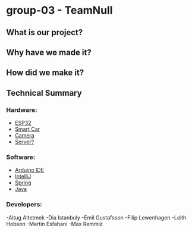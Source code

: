 # group-03 - TeamNull

## What is our project?


## Why have we made it?


## How did we make it?


## Technical Summary

### Hardware:

- [ESP32]()
- [Smart Car](https://www.hackster.io/platisd/getting-started-with-the-smartcar-platform-1648ad)
- [Camera]()
- [Server?]()

### Software:

- [Arduino IDE](https://www.arduino.cc/)
- [IntelliJ](https://www.jetbrains.com/idea/)
- [Spring](https://spring.io/)
- [Java](https://www.java.com)

### Developers:

-Altug Altetmek
-Dia Istanbuly
-Emil Gustafsson
-Filip Lewenhagen
-Leith Hobson
-Martin Esfahani
-Max Remmiz